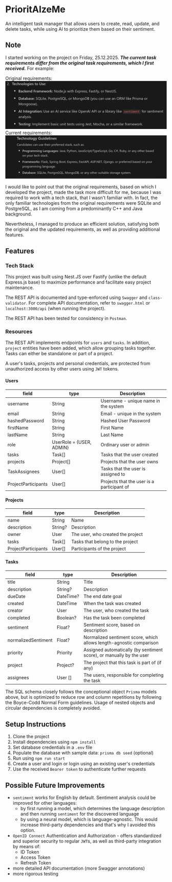 # PrioritAIzeMe
An intelligent task manager that allows users to create, read, update, and delete tasks, while using AI to prioritize them based on their sentiment.

## Note
I started working on the project on Friday, 25.12.2025. ***The current task requirements differ from the original task requirements, which I first received.*** For example:

Original requirements:
![Original Requirements](image.png)
Current requirements:
![New Requirements](image-1.png)

I would like to point out that the original requirements, based on which I developed the project, made the task more difficult for me, because I was required to work with a tech stack, that I wasn't familiar with. In fact, the only familiar technologies from the original requirements were SQLite and PostgreSQL, as I am coming from a predominantly C++ and Java background. 

Nevertheless, I managed to produce an efficient solution, satisfying both the original and the updated requirements, as well as providing additional features. 

## Features
### Tech Stack
This project was built using Nest.JS over Fastify (unlike the default Express.js base) to maximize performance and facilitate easy project maintenance. 

The REST API is documented and type-enforced using `Swagger` and `class-validator`. For complete API documentation, refer to `swagger.html` or `localhost:3000/api` (when running the project).

The REST API has been tested for consistency in `Postman`. 
### Resources
The REST API implements endpoints for `users` and `tasks`. In addition, `project` entities have been added, which allow grouping tasks together. Tasks can either be standalone or part of a project. 

A user's tasks, projects and personal credentials, are protected from unauthorized access by other users using `JWT` tokens. 
#### Users
| field               | type                     | Description                                |
| ------------------- | ------------------------ | ------------------------------------------ |
| username            | String                   | Username - unique name in the system       |
| email               | String                   | Email - unique in the system               |
| hashedPassword      | String                   | Hashed User Password                       |
| firstName           | String                   | First Name                                 |
| lastName            | String                   | Last Name                                  |
| role                | UserRole = {USER, ADMIN} | Ordinary user or admin                     |
| tasks               | Task[]                   | Tasks that the user created                |
| projects            | Project[]                | Projects that the user owns                |
| TaskAssignees       | User[]                   | Tasks that the user is assigned to         |
| ProjectParticipants | User[]                   | Projects that the user is a participant of |

#### Projects
| field               | type    | Description                       |
| ------------------- | ------- | --------------------------------- |
| name                | String  | Name                              |
| description         | String? | Description                       |
| owner               | User    | The user, who created the project |
| tasks               | Task[]  | Tasks that belong to the project  |
| ProjectParticipants | User[]  | Participants of the project       |

#### Tasks
| field               | type      | Description                                                          |
| ------------------- | --------- | -------------------------------------------------------------------- |
| title               | String    | Title                                                                |
| description         | String?   | Description                                                          |
| dueDate             | DateTime? | The end date goal                                                    |
| created             | DateTime  | When the task was created                                            |
| creator             | User      | The user, who created the task                                       |
| completed           | Boolean?  | Has the task been completed                                          |
| sentiment           | Float?    | Sentiment score, based on description                                |
| normalizedSentiment | Float?    | Normalized sentiment score, which allows length-agnostic comparison  |
| priority            | Priority  | Assigned automatically (by sentiment score), or manually by the user |
| project             | Project?  | The project that this task is part of (if any)                       |
| assignees           | User []   | The users, responsible for completing the task                       |

The SQL schema closely follows the conceptional object `Prisma` models above, but is optimized to reduce row and column repetitions by following the Boyce-Codd Normal Form guidelines. Usage of nested objects and circular dependencies is completely avoided. 

## Setup Instructions
1. Clone the project
2. Install dependencies using `npm install`
3. Set database credentials in a `.env` file
4. Populate the database with sample data: `prisma db seed` (optional)
5. Run using `npm run start`
6. Create a user and login or login using an existing user's credentials
7. Use the received `Bearer token` to authenticate further requests

## Possible Future Improvements
- `sentiment` works for English by default. Sentiment analysis could be improved for other languages:
  - by first running a model, which determines the language description and then running `sentiment` for the discovered language
  - by using a neural model, which is language-agnostic. This would increase third-party dependencies and that's why I avoided this option.  
- `OpenID Connect` Authentication and Authorization - offers standardized and superior security to regular `JWT`s, as well as third-party integration by means of: 
  - ID Token
  - Access Token
  - Refresh Token
- more detailed API documentation (more Swagger annotations)
- more rigorous testing

